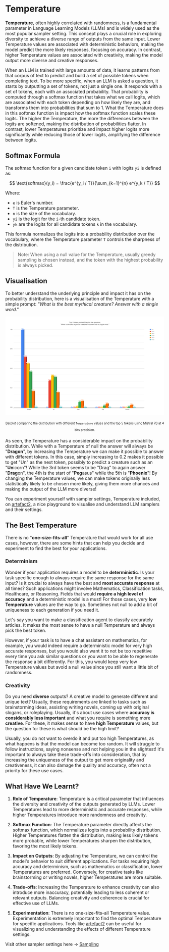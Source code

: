 # Temperature

**Temperature**, often highly correlated with randomness, is a fundamental parameter in Language Learning Models (LLMs) and is widely used as the most popular sampler setting. This concept plays a crucial role in exploring diversity to achieve a diverse range of outputs from the same input. Lower Temperature values are associated with deterministic behaviors, making the model predict the more likely responses, focusing on accuracy. In contrast, higher Temperature values are associated with creativity, making the model output more diverse and creative responses.

When an LLM is trained with large amounts of data, it learns patterns from that corpus of text to predict and build a set of possible tokens when completing text. To be more specific, when an LLM is asked a question, it starts by outputting a set of tokens, not just a single one. It responds with a set of tokens, each with an associated probability. That probability is computed through a softmax function that takes what we call logits, which are associated with each token depending on how likely they are, and transforms them into probabilities that sum to 1. What the Temperature does in this softmax function is impact how the softmax function scales these logits. The higher the Temperature, the more the differences between the logits are softened, making the distribution of probabilities flatter. In contrast, lower Temperatures prioritize and impact higher logits more significantly while reducing those of lower logits, amplifying the difference between logits.

## Softmax Formula
The softmax function for a given candidate token `i` with logits `yi` is defined as:

$$
\text{softmax}(y_i) = \frac{e^{y_i / T}}{\sum_{k=1}^{n} e^{y_k / T}}
$$

Where:
- `e` is Euler's number.
- `T` is the Temperature parameter.
- `n` is the size of the vocabulary.
- `yi` is the logit for the `i`-th candidate token.
- `yk` are the logits for all candidate tokens `k` in the vocabulary.

This formula normalizes the logits into a probability distribution over the vocabulary, where the Temperature parameter `T` controls the sharpness of the distribution.

> Note: When using a null value for the Temperature, usually greedy sampling is chosen instead, and the token with the highest probability is always picked.

## Visualisation

To better understand the underlying principle and impact it has on the probability distribution, here is a visualisation of the Temperature with a simple prompt:
    *"What is the best mythical creature? Answer with a single word."*

<div style="text-align: center;" align="center">
  <img src="barplot.png" alt="Example Image" width="800">

  <sub><sup>Barplot comparing the distribution with different `Temperature` values and the top 5 tokens using Mistral 7B at 4 bits precision.</sup></sub>
</div>

As seen, the Temperature has a considerable impact on the probability distribution. While with a Temperature of null the answer will always be "**Dragon**", by increasing the Temperature we can make it possible to answer with different tokens. In this case, simply increasing to 0.2 makes it possible to get "Un" as the next token, possibly to predict a creature such as an "**Un**icorn"! While the 3rd token seems to be "Drag" to again answer "**Drag**on", the 4th is the start of "**Peg**asus" while the 5th is "**Phoenix**"! By changing the Temperature values, we can make tokens originally less statistically likely to be chosen more likely, giving them more chances and making the output of the LLM more diverse!

You can experiment yourself with sampler settings, Temperature included, on [artefact2](https://artefact2.github.io/llm-sampling/index.xhtml), a nice playground to visualise and understand LLM samplers and their settings.

## The Best Temperature
There is no "**one-size-fits-all**" Temperature that would work for all use cases, however, there are some hints that can help you decide and experiment to find the best for your applications.

### Determinism
Wonder if your application requires a model to be **deterministic**. Is your task specific enough to always require the same response for the same input? Is it crucial to always have the best and **most accurate response** at all times? Such applications might involve Mathematics, Classification tasks, Healthcare, or Reasoning. Fields that would **require a high level of accuracy** and a deterministic model is a must! For those cases, very **low Temperature** values are the way to go. Sometimes not null to add a bit of uniqueness to each generation if you need it.

Let's say you want to make a classification agent to classify accurately articles. It makes the most sense to have a null Temperature and always pick the best token.

However, if your task is to have a chat assistant on mathematics, for example, you would indeed require a deterministic model for very high accurate responses, but you would also want it to not be too repetitive every time you ask similar questions or you want to be able to regenerate the response a bit differently. For this, you would keep very low Temperature values but avoid a null value since you still want a little bit of randomness.

### Creativity
Do you need **diverse** outputs? A creative model to generate different and unique text? Usually, these requirements are linked to tasks such as brainstorming ideas, assisting writing novels, coming up with original slogans, or roleplaying. Usually, it's about use cases where **accuracy is considerably less important** and what you require is something more **creative**. For these, it makes sense to have **high Temperature** values, but the question for these is what should be the high limit?

Usually, you do not want to overdo it and put too high Temperatures, as what happens is that the model can become too random. It will struggle to follow instructions, saying nonsense and not helping you in the slightest! It's important to always take these trade-offs into consideration, that by increasing the uniqueness of the output to get more originality and creativeness, it can also damage the quality and accuracy, often not a priority for these use cases.

## What Have We Learnt?

1. **Role of Temperature**: Temperature is a critical parameter that influences the diversity and creativity of the outputs generated by LLMs. Lower Temperatures lead to more deterministic and accurate responses, while higher Temperatures introduce more randomness and creativity.

2. **Softmax Function**: The Temperature parameter directly affects the softmax function, which normalizes logits into a probability distribution. Higher Temperatures flatten the distribution, making less likely tokens more probable, while lower Temperatures sharpen the distribution, favoring the most likely tokens.

3. **Impact on Outputs**: By adjusting the Temperature, we can control the model's behavior to suit different applications. For tasks requiring high accuracy and determinism, such as mathematics or classification, lower Temperatures are preferred. Conversely, for creative tasks like brainstorming or writing novels, higher Temperatures are more suitable.

4. **Trade-offs**: Increasing the Temperature to enhance creativity can also introduce more inaccuracy, potentially leading to less coherent or relevant outputs. Balancing creativity and coherence is crucial for effective use of LLMs.

5. **Experimentation**: There is no one-size-fits-all Temperature value. Experimentation is extremely important to find the optimal Temperature for specific applications. Tools like [artefact2](https://artefact2.github.io/llm-sampling/index.xhtml) can be useful for visualizing and understanding the effects of different Temperature settings.

Visit other sampler settings here -> <a href="README.md">Sampling</a>
